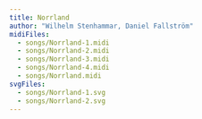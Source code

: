 ```yaml
---
title: Norrland
author: "Wilhelm Stenhammar, Daniel Fallström"
midiFiles:
  - songs/Norrland-1.midi
  - songs/Norrland-2.midi
  - songs/Norrland-3.midi
  - songs/Norrland-4.midi
  - songs/Norrland.midi
svgFiles:
  - songs/Norrland-1.svg
  - songs/Norrland-2.svg
---
```

